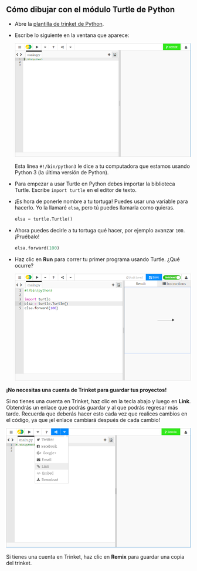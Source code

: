 ## Cómo dibujar con el módulo Turtle de Python

+ Abre la [plantilla de trinket de Python](http://jumpto.cc/python-new).

+ Escribe lo siguiente en la ventana que aparece:
    
    ![captura de pantalla](images/trinket.PNG)
    
    Esta línea `#!/bin/python3` le dice a tu computadora que estamos usando Python 3 (la última versión de Python).

+ Para empezar a usar Turtle en Python debes importar la biblioteca Turtle. Escribe `import turtle` en el editor de texto.

+ ¡Es hora de ponerle nombre a tu tortuga! Puedes usar una variable para hacerlo. Yo la llamaré `elsa`, pero tú puedes llamarla como quieras.
    
    ```python
    elsa = turtle.Turtle()
    ```

+ Ahora puedes decirle a tu tortuga qué hacer, por ejemplo avanzar `100`. ¡Pruébalo!
    
    ```python
    elsa.forward(100)
    ```

+ Haz clic en **Run** para correr tu primer programa usando Turtle. ¿Qué ocurre?
    
    ![](images/import-turtle.png)

**¡No necesitas una cuenta de Trinket para guardar tus proyectos!**

Si no tienes una cuenta en Trinket, haz clic en la tecla abajo y luego en **Link**. Obtendrás un enlace que podrás guardar y al que podrás regresar más tarde. Recuerda que deberás hacer esto cada vez que realices cambios en el código, ya que ¡el enlace cambiará después de cada cambio!

![captura de pantalla](images/trinket-link.PNG)

Si tienes una cuenta en Trinket, haz clic en **Remix** para guardar una copia del trinket.